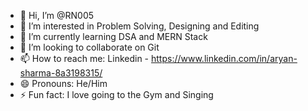 - 👋 Hi, I’m @RN005
- 👀 I’m interested in Problem Solving, Designing and Editing
- 🌱 I’m currently learning DSA and MERN Stack
- 💞️ I’m looking to collaborate on Git
- 📫 How to reach me: Linkedin - https://www.linkedin.com/in/aryan-sharma-8a3198315/
- 😄 Pronouns: He/Him
- ⚡ Fun fact: I love going to the Gym and Singing

<!---
RN005/RN005 is a ✨ special ✨ repository because its `README.md` (this file) appears on your GitHub profile.
You can click the Preview link to take a look at your changes.
--->
